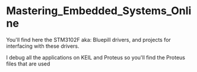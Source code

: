# Mastering_Embedded_Systems_Online 


You'll find here the STM3102F aka: Bluepill drivers, and projects for interfacing with these drivers.

I debug all the applications on KEIL and Proteus so you'll find the Proteus files that are used
